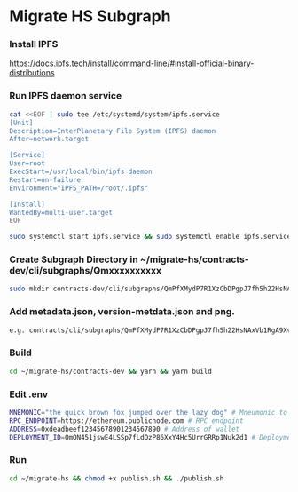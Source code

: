 # Migrate HS Subgraph

### Install IPFS

https://docs.ipfs.tech/install/command-line/#install-official-binary-distributions

### Run IPFS daemon service
```bash
cat <<EOF | sudo tee /etc/systemd/system/ipfs.service
[Unit]
Description=InterPlanetary File System (IPFS) daemon
After=network.target

[Service]
User=root
ExecStart=/usr/local/bin/ipfs daemon
Restart=on-failure
Environment="IPFS_PATH=/root/.ipfs"

[Install]
WantedBy=multi-user.target
EOF
```
```bash
sudo systemctl start ipfs.service && sudo systemctl enable ipfs.service
```
### Create Subgraph Directory in ~/migrate-hs/contracts-dev/cli/subgraphs/Qmxxxxxxxxxx
```bash
sudo mkdir contracts-dev/cli/subgraphs/QmPfXMydP7R1XzCbDPgpJ7fh5h22HsNAxVb1RgA9XvwJaj # HS Deployment ID
```
### Add metadata.json, version-metdata.json and png. 

```bash
e.g. contracts/cli/subgraphs/QmPfXMydP7R1XzCbDPgpJ7fh5h22HsNAxVb1RgA9XvwJaj
```


### Build

```bash
cd ~/migrate-hs/contracts-dev && yarn && yarn build
```

### Edit .env
```bash
MNEMONIC="the quick brown fox jumped over the lazy dog" # Mneumonic to funded wallet
RPC_ENDPOINT=https://ethereum.publicnode.com # RPC endpoint
ADDRESS=0xdeadbeef12345678901234567890 # Address of wallet
DEPLOYMENT_ID=QmQN451jswE4LSSp7fLdQzP86XxY4Hc5UrrGRRp1Nuk2d1 # Deployment ID on HS
```

### Run
```bash
cd ~/migrate-hs && chmod +x publish.sh && ./publish.sh
```
